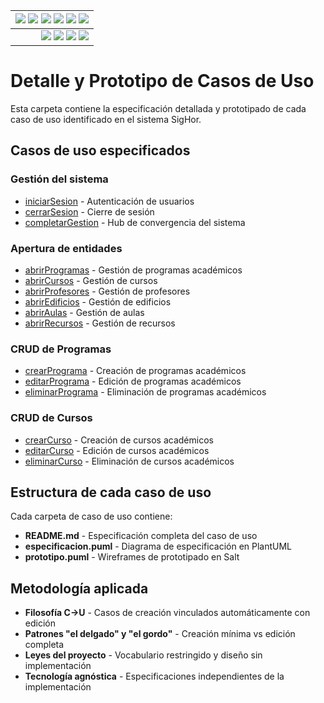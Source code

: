 <div align=right>
 
|[![](https://img.shields.io/badge/-Inicio-FFF?style=flat&logo=Emlakjet&logoColor=black)](../../../README.md) [![](https://img.shields.io/badge/-RUP-FFF?style=flat&logo=Elsevier&logoColor=black)](../../README.md) [![](https://img.shields.io/badge/-Modelo_del_dominio-FFF?style=flat&logo=freedesktop.org&logoColor=black)](../00-modelo-del-dominio/modelo-dominio.md) [![](https://img.shields.io/badge/-Actores_&_Casos_de_Uso-FFF?style=flat&logo=crewunited&logoColor=black)](../01-actores-casos-uso/actores-casos-uso.md) [![](https://img.shields.io/badge/-Detalle_&_Prototipo-FFF?style=flat&logo=typeorm&logoColor=black)](README.md) [![](https://img.shields.io/badge/-Análisis-FFF?style=flat&logo=multisim&logoColor=black)](../../01-analisis/casos-uso/README.md)
|-:
|[![](https://img.shields.io/badge/-Estado-FFF?style=flat&logo=greensock&logoColor=black)](../../README.md) [![](https://img.shields.io/badge/-Propuesta_de_dashboard-FFF?style=flat&logo=composer&logoColor=black)](https://raw.githubusercontent.com/mmasias/pySigHor/main/images/RUP/99-seguimiento/diagrama-contexto-administrador.svg) [![](https://img.shields.io/badge/-Reflexiones-FFF?style=flat&logo=hootsuite&logoColor=black)](../../../extraDocs/README.md) [![](https://img.shields.io/badge/-Log_de_conversación-FFF?style=flat&logo=gnometerminal&logoColor=black)](../../../conversation-log.md)

</div>

# Detalle y Prototipo de Casos de Uso

Esta carpeta contiene la especificación detallada y prototipado de cada caso de uso identificado en el sistema SigHor.

## Casos de uso especificados

### Gestión del sistema
- [iniciarSesion](iniciarSesion/) - Autenticación de usuarios
- [cerrarSesion](cerrarSesion/) - Cierre de sesión
- [completarGestion](completarGestion/) - Hub de convergencia del sistema

### Apertura de entidades
- [abrirProgramas](abrirProgramas/) - Gestión de programas académicos
- [abrirCursos](abrirCursos/) - Gestión de cursos
- [abrirProfesores](abrirProfesores/) - Gestión de profesores
- [abrirEdificios](abrirEdificios/) - Gestión de edificios
- [abrirAulas](abrirAulas/) - Gestión de aulas
- [abrirRecursos](abrirRecursos/) - Gestión de recursos

### CRUD de Programas
- [crearPrograma](crearPrograma/) - Creación de programas académicos
- [editarPrograma](editarPrograma/) - Edición de programas académicos
- [eliminarPrograma](eliminarPrograma/) - Eliminación de programas académicos

### CRUD de Cursos
- [crearCurso](crearCurso/) - Creación de cursos académicos
- [editarCurso](editarCurso/) - Edición de cursos académicos
- [eliminarCurso](eliminarCurso/) - Eliminación de cursos académicos

## Estructura de cada caso de uso

Cada carpeta de caso de uso contiene:

- **README.md** - Especificación completa del caso de uso
- **especificacion.puml** - Diagrama de especificación en PlantUML
- **prototipo.puml** - Wireframes de prototipado en Salt

## Metodología aplicada

- **Filosofía C→U** - Casos de creación vinculados automáticamente con edición
- **Patrones "el delgado" y "el gordo"** - Creación mínima vs edición completa
- **Leyes del proyecto** - Vocabulario restringido y diseño sin implementación
- **Tecnología agnóstica** - Especificaciones independientes de la implementación